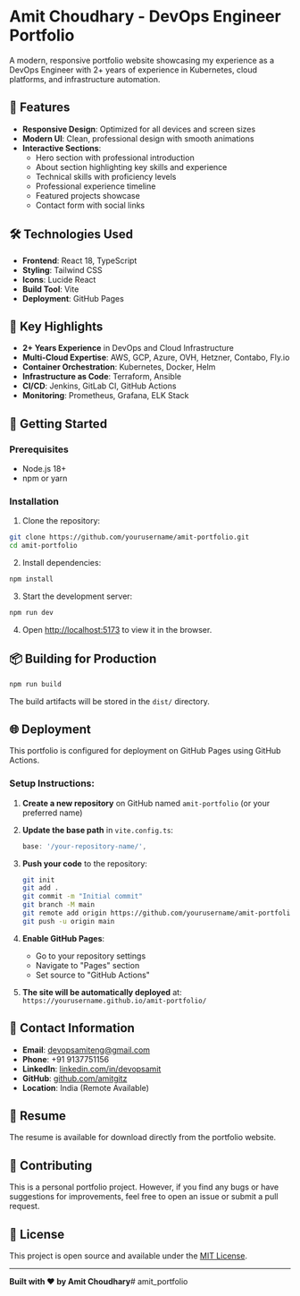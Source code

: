 # Amit Choudhary - DevOps Engineer Portfolio

A modern, responsive portfolio website showcasing my experience as a DevOps Engineer with 2+ years of experience in Kubernetes, cloud platforms, and infrastructure automation.

## 🚀 Features

- **Responsive Design**: Optimized for all devices and screen sizes
- **Modern UI**: Clean, professional design with smooth animations
- **Interactive Sections**: 
  - Hero section with professional introduction
  - About section highlighting key skills and experience
  - Technical skills with proficiency levels
  - Professional experience timeline
  - Featured projects showcase
  - Contact form with social links

## 🛠️ Technologies Used

- **Frontend**: React 18, TypeScript
- **Styling**: Tailwind CSS
- **Icons**: Lucide React
- **Build Tool**: Vite
- **Deployment**: GitHub Pages

## 🌟 Key Highlights

- **2+ Years Experience** in DevOps and Cloud Infrastructure
- **Multi-Cloud Expertise**: AWS, GCP, Azure, OVH, Hetzner, Contabo, Fly.io
- **Container Orchestration**: Kubernetes, Docker, Helm
- **Infrastructure as Code**: Terraform, Ansible
- **CI/CD**: Jenkins, GitLab CI, GitHub Actions
- **Monitoring**: Prometheus, Grafana, ELK Stack

## 🚀 Getting Started

### Prerequisites

- Node.js 18+ 
- npm or yarn

### Installation

1. Clone the repository:
```bash
git clone https://github.com/yourusername/amit-portfolio.git
cd amit-portfolio
```

2. Install dependencies:
```bash
npm install
```

3. Start the development server:
```bash
npm run dev
```

4. Open [http://localhost:5173](http://localhost:5173) to view it in the browser.

## 📦 Building for Production

```bash
npm run build
```

The build artifacts will be stored in the `dist/` directory.

## 🌐 Deployment

This portfolio is configured for deployment on GitHub Pages using GitHub Actions.

### Setup Instructions:

1. **Create a new repository** on GitHub named `amit-portfolio` (or your preferred name)

2. **Update the base path** in `vite.config.ts`:
   ```typescript
   base: '/your-repository-name/',
   ```

3. **Push your code** to the repository:
   ```bash
   git init
   git add .
   git commit -m "Initial commit"
   git branch -M main
   git remote add origin https://github.com/yourusername/amit-portfolio.git
   git push -u origin main
   ```

4. **Enable GitHub Pages**:
   - Go to your repository settings
   - Navigate to "Pages" section
   - Set source to "GitHub Actions"

5. **The site will be automatically deployed** at: `https://yourusername.github.io/amit-portfolio/`

## 📱 Contact Information

- **Email**: devopsamiteng@gmail.com
- **Phone**: +91 9137751156
- **LinkedIn**: [linkedin.com/in/devopsamit](https://www.linkedin.com/in/devopsamit/)
- **GitHub**: [github.com/amitgitz](https://github.com/amitgitz)
- **Location**: India (Remote Available)

## 📄 Resume

The resume is available for download directly from the portfolio website.

## 🤝 Contributing

This is a personal portfolio project. However, if you find any bugs or have suggestions for improvements, feel free to open an issue or submit a pull request.

## 📝 License

This project is open source and available under the [MIT License](LICENSE).

---

**Built with ❤️ by Amit Choudhary**# amit_portfolio
